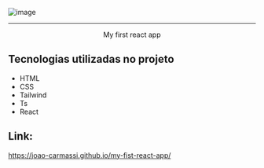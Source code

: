 ![image](https://github.com/user-attachments/assets/92eb9779-fcc6-431c-8dd0-72e32f803ffb)

<hr>

<p align="center">My first react app</p>

## Tecnologias utilizadas no projeto
* HTML
* CSS
* Tailwind
* Ts
* React

## Link:
https://joao-carmassi.github.io/my-fist-react-app/
